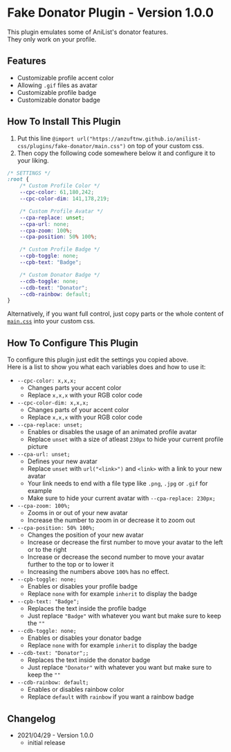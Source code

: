 # Fake Donator Plugin - Version 1.0.0
This plugin emulates some of AniList's donator features.<br>They only work on your profile.

## Features
- Customizable profile accent color
- Allowing `.gif` files as avatar
- Customizable profile badge
- Customizable donator badge

## How To Install This Plugin
1. Put this line `@import url("https://anzuftnw.github.io/anilist-css/plugins/fake-donator/main.css")` on top of your custom css.
2. Then copy the following code somewhere below it and configure it to your liking.
```css
/* SETTINGS */
:root {
    /* Custom Profile Color */
    --cpc-color: 61,180,242;
    --cpc-color-dim: 141,178,219;

    /* Custom Profile Avatar */
    --cpa-replace: unset;
    --cpa-url: none;
    --cpa-zoom: 100%;
    --cpa-position: 50% 100%;

    /* Custom Profile Badge */
    --cpb-toggle: none;
    --cpb-text: "Badge";

    /* Custom Donator Badge */
    --cdb-toggle: none;
    --cdb-text: "Donator";
    --cdb-rainbow: default;
}
```
Alternatively, if you want full control, just copy parts or the whole content of [`main.css`](https://anzuftnw.github.io/anilist-css/plugins/fake-donator/main.css) into your custom css.

## How To Configure This Plugin
To configure this plugin just edit the settings you copied above.<br>
Here is a list to show you what each variables does and how to use it:
- `--cpc-color: x,x,x;`
  - Changes parts your accent color
  - Replace `x,x,x` with your RGB color code
- `--cpc-color-dim: x,x,x;`
  - Changes parts of your accent color
  - Replace `x,x,x` with your RGB color code
- `--cpa-replace: unset;`
  - Enables or disables the usage of an animated profile avatar
  - Replace `unset` with a size of atleast `230px` to hide your current profile picture
- `--cpa-url: unset;`
  - Defines your new avatar
  - Replace `unset` with `url("<link>")` and `<link>` with a link to your new avatar
  - Your link needs to end with a file type like `.png`, `.jpg` or `.gif` for example
  - Make sure to hide your current avatar with `--cpa-replace: 230px;`
- `--cpa-zoom: 100%;`
  - Zooms in or out of your new avatar
  - Increase the number to zoom in or decrease it to zoom out
- `--cpa-position: 50% 100%;`
  - Changes the position of your new avatar
  - Increase or decrease the first number to move your avatar to the left or to the right
  - Increase or decrease the second number to move your avatar further to the top or to lower it
  - Increasing the numbers above `100%` has no effect.
- `--cpb-toggle: none;`
  - Enables or disables your profile badge
  - Replace `none` with for example `inherit` to display the badge
- `--cpb-text: "Badge";`
  - Replaces the text inside the profile badge
  - Just replace `"Badge"` with whatever you want but make sure to keep the `""`
- `--cdb-toggle: none;`
  - Enables or disables your donator badge
  - Replace `none` with for example `inherit` to display the badge
- `--cdb-text: "Donator";;`
  - Replaces the text inside the donator badge
  - Just replace `"Donator"` with whatever you want but make sure to keep the `""`
- `--cdb-rainbow: default;`
  - Enables or disables rainbow color
  - Replace `default` with `rainbow` if you want a rainbow badge

## Changelog
- 2021/04/29 - Version 1.0.0
  - initial release
